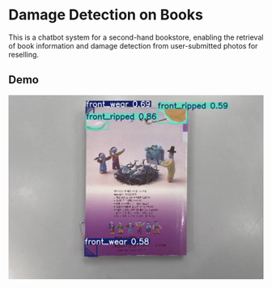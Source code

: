 # Damage Detection on Books

This is a chatbot system for a second-hand bookstore, enabling the retrieval of book information and damage detection from user-submitted photos for reselling.

## Demo
![Book Damage Detection](figures/result_image.png)

